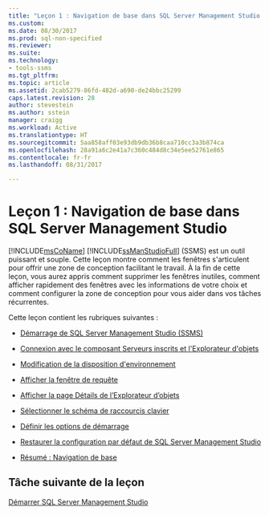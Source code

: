 ```yaml
---
title: "Leçon 1 : Navigation de base dans SQL Server Management Studio | Microsoft Docs"
ms.custom: 
ms.date: 08/30/2017
ms.prod: sql-non-specified
ms.reviewer: 
ms.suite: 
ms.technology:
- tools-ssms
ms.tgt_pltfrm: 
ms.topic: article
ms.assetid: 2cab5279-86fd-482d-a690-de24bbc25299
caps.latest.revision: 28
author: stevestein
ms.author: sstein
manager: craigg
ms.workload: Active
ms.translationtype: HT
ms.sourcegitcommit: 5aa858aff03e93db9db36b8caa710cc3a3b874ca
ms.openlocfilehash: 28a91a6c2e41a7c360c484d8c34e5ee52761e865
ms.contentlocale: fr-fr
ms.lasthandoff: 08/31/2017

---
```

# <a name="lesson-1-basic-navigation-in-sql-server-management-studio"></a>Leçon 1 : Navigation de base dans SQL Server Management Studio
[!INCLUDE[msCoName](../../includes/msconame-md.md)] [!INCLUDE[ssManStudioFull](../../includes/ssmanstudiofull-md.md)] (SSMS) est un outil puissant et souple. Cette leçon montre comment les fenêtres s'articulent pour offrir une zone de conception facilitant le travail. À la fin de cette leçon, vous aurez appris comment supprimer les fenêtres inutiles, comment afficher rapidement des fenêtres avec les informations de votre choix et comment configurer la zone de conception pour vous aider dans vos tâches récurrentes.  
  
Cette leçon contient les rubriques suivantes :  
  
-   [Démarrage de SQL Server Management Studio (SSMS)](lesson-1-1-start-sql-server-management-studio.md)  
  
-   [Connexion avec le composant Serveurs inscrits et l'Explorateur d'objets](lesson-1-2-connect-with-registered-servers-and-object-explorer.md)  
  
-   [Modification de la disposition d'environnement](lesson-1-3-change-the-environment-layout.md)  
  
-   [Afficher la fenêtre de requête](lesson-1-4-display-the-query-window.md)  
  
-   [Afficher la page Détails de l’Explorateur d’objets](lesson-1-5-show-the-object-explorer-details-page.md)  
  
-   [Sélectionner le schéma de raccourcis clavier](lesson-1-6-select-the-keyboard-shortcut-scheme.md)  
  
-   [Définir les options de démarrage](lesson-1-7-set-the-startup-options.md) 
  
-   [Restaurer la configuration par défaut de SQL Server Management Studio](lesson-1-8-restore-the-default-sql-server-management-studio-configuration.md)  
  
-   [Résumé : Navigation de base](lesson-1-9-summary-basic-navigation.md)  
  
## <a name="next-task-in-lesson"></a>Tâche suivante de la leçon  
[Démarrer SQL Server Management Studio](lesson-1-1-start-sql-server-management-studio.md)  
  
  
  


